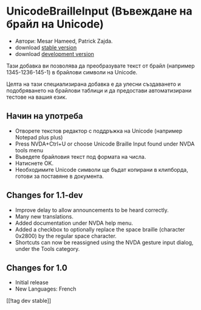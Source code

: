 # UnicodeBrailleInput (Въвеждане на брайл на Unicode) #

* Автори: Mesar Hameed, Patrick Zajda.
* download [stable version][1]
* download [development version][2]

Тази добавка ви позволява да преобразувате текст от брайл (например
1345-1236-145-1) в брайлови символи на Unicode.

Целта на тази специализирана добавка е да улесни създаването и подобряването
на брайлови таблици и да предостави автоматизирани тестове на вашия език.

## Начин на употреба ##

* Отворете текстов редактор с поддръжка на Unicode (например Notepad plus
  plus)
* Press NVDA+Ctrl+U or choose Unicode Braille Input found under NVDA tools
  menu
* Въведете брайловия текст под формата на числа.
* Натиснете OK.
* Необходимите Unicode символи ще бъдат копирани в клипборда, готови за
  поставяне в документа.

## Changes for 1.1-dev ##

* Improve delay to allow announcements to be heard correctly.
* Many new translations.
* Added documentation under NVDA help menu.
* Added a checkbox to optionally replace the space braille (character
  0x2800) by the regular space character.
* Shortcuts can now be reassigned using the NVDA gesture input dialog, under
  the Tools category.

## Changes for 1.0 ##

* Initial release
* New Languages: French

[[!tag dev stable]]

[1]: http://addons.nvda-project.org/files/get.php?file=ubi

[2]: http://addons.nvda-project.org/files/get.php?file=ubi-dev
